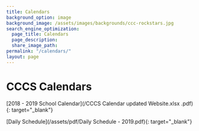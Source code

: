 ```yaml
---
title: Calendars
background_option: image
background_image: /assets/images/backgrounds/ccc-rockstars.jpg
search_engine_optimization:
  page_title: Calendars 
  page_description:
  share_image_path:
permalink: "/calendars/"
layout: page
---
```


# CCCS Calendars

[2018 - 2019 School Calendar](/CCCS Calendar updated Website.xlsx .pdf){: target="_blank"}

[Daily Schedule](/assets/pdf/Daily Schedule - 2019.pdf){: target="_blank"}

&nbsp;